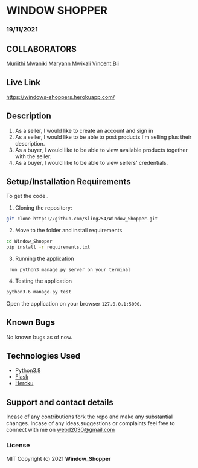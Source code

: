 # WINDOW SHOPPER
### 19/11/2021
## COLLABORATORS
[Muriithi Mwaniki](https://github.com/sling254)
[Maryann Mwikali](https://github.com/Maryan23)
[Vincent Bii](https://github.com/jepkess)
## Live Link

https://windows-shoppers.herokuapp.com/


## Description
1. As a seller, I would like to create an account and sign in
2. As a seller, I would like to be able to post products I'm selling plus their description.
3. As a buyer, I would like to be able to view available products together with the seller.
4. As a buyer, I would like to be able to view sellers' credentials.

## Setup/Installation Requirements
To get the code..

1. Cloning the repository:
  ```bash
  git clone https://github.com/sling254/Window_Shopper.git
  ```
2. Move to the folder and install requirements
  ```bash
  cd Window_Shopper
  pip install -r requirements.txt
  ```
3. Running the application

  ```
   run python3 manage.py server on your terminal
  ```
4. Testing the application
  ```bash
  python3.6 manage.py test
  ```
Open the application on your browser `127.0.0.1:5000`.

## Known Bugs
No known bugs as of now.
## Technologies Used
* [Python3.8](https://www.python.org/)
* [Flask](http://flask.pocoo.org/)
* [Heroku](https://heroku.com)
## Support and contact details
Incase of any contributions fork the repo and make any substantial changes.
Incase of any ideas,suggestions or complaints feel free to connect with me on webd2030@gmail.com
### License
MIT
Copyright (c) 2021 **Window_Shopper**
  
